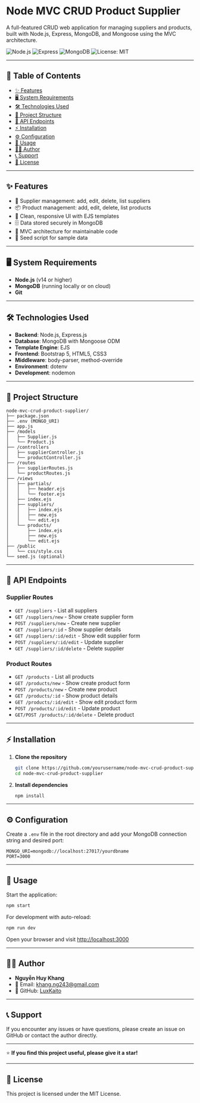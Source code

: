 # Node MVC CRUD Product Supplier

A full-featured CRUD web application for managing suppliers and products, built with Node.js, Express, MongoDB, and Mongoose using the MVC architecture.

![Node.js](https://img.shields.io/badge/Node.js-22%2B-green?logo=node.js)
![Express](https://img.shields.io/badge/Express-5.x-blue?logo=express)
![MongoDB](https://img.shields.io/badge/MongoDB-8.x-brightgreen?logo=mongodb)
![License: MIT](https://img.shields.io/badge/License-MIT-yellow.svg)

---

## 📑 Table of Contents

- [✨ Features](#features)
- [🖥️ System Requirements](#system-requirements)
- [🛠️ Technologies Used](#technologies-used)
- [📁 Project Structure](#project-structure)
- [📡 API Endpoints](#api-endpoints)
- [⚡ Installation](#installation)
- [⚙️ Configuration](#configuration)
- [🚀 Usage](#usage)
- [👨‍💻 Author](#author)
- [📞 Support](#support)
- [📝 License](#license)

---

## ✨ Features

- 🏢 Supplier management: add, edit, delete, list suppliers
- 📦 Product management: add, edit, delete, list products
- 🎨 Clean, responsive UI with EJS templates
- 🗄️ Data stored securely in MongoDB
- 🧩 MVC architecture for maintainable code
- 🌱 Seed script for sample data

---

## 🖥️ System Requirements

- **Node.js** (v14 or higher)
- **MongoDB** (running locally or on cloud)
- **Git**

---

## 🛠️ Technologies Used

- **Backend**: Node.js, Express.js
- **Database**: MongoDB with Mongoose ODM
- **Template Engine**: EJS
- **Frontend**: Bootstrap 5, HTML5, CSS3
- **Middleware**: body-parser, method-override
- **Environment**: dotenv
- **Development**: nodemon

---

## 📁 Project Structure

```
node-mvc-crud-product-supplier/
├── package.json
├── .env (MONGO_URI)
├── app.js
├── /models
│   ├── Supplier.js
│   └── Product.js
├── /controllers
│   ├── supplierController.js
│   └── productController.js
├── /routes
│   ├── supplierRoutes.js
│   └── productRoutes.js
├── /views
│   ├── partials/
│   │   ├── header.ejs
│   │   └── footer.ejs
│   ├── index.ejs
│   ├── suppliers/
│   │   ├── index.ejs
│   │   ├── new.ejs
│   │   └── edit.ejs
│   └── products/
│       ├── index.ejs
│       ├── new.ejs
│       └── edit.ejs
├── /public
│   └── css/style.css
└── seed.js (optional)
```

---

## 📡 API Endpoints

### Supplier Routes

- `GET /suppliers` - List all suppliers
- `GET /suppliers/new` - Show create supplier form
- `POST /suppliers/new` - Create new supplier
- `GET /suppliers/:id` - Show supplier details
- `GET /suppliers/:id/edit` - Show edit supplier form
- `POST /suppliers/:id/edit` - Update supplier
- `GET /suppliers/:id/delete` - Delete supplier

### Product Routes

- `GET /products` - List all products
- `GET /products/new` - Show create product form
- `POST /products/new` - Create new product
- `GET /products/:id` - Show product details
- `GET /products/:id/edit` - Show edit product form
- `POST /products/:id/edit` - Update product
- `GET/POST /products/:id/delete` - Delete product

---

## ⚡ Installation

1. **Clone the repository**

   ```sh
   git clone https://github.com/yourusername/node-mvc-crud-product-supplier.git
   cd node-mvc-crud-product-supplier
   ```

2. **Install dependencies**
   ```sh
   npm install
   ```

---

## ⚙️ Configuration

Create a `.env` file in the root directory and add your MongoDB connection string and desired port:

```
MONGO_URI=mongodb://localhost:27017/yourdbname
PORT=3000
```

---

## 🚀 Usage

Start the application:

```sh
npm start
```

For development with auto-reload:

```sh
npm run dev
```

Open your browser and visit [http://localhost:3000](http://localhost:3000)

---

## 👨‍💻 Author

- **Nguyễn Huy Khang**
- 📧 Email: [khang.ng243@gmail.com](mailto:khang.ng243@gmail.com)
- 🐙 GitHub: [LuxKaito](https://github.com/LuxKaito)

---

## 📞 Support

If you encounter any issues or have questions, please create an issue on GitHub or contact the author directly.

---

⭐ **If you find this project useful, please give it a star!**

---

## 📝 License

This project is licensed under the MIT License.
